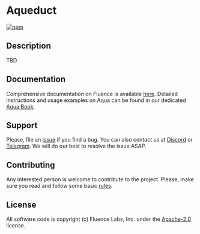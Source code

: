 # Aqueduct

[![npm](https://img.shields.io/npm/v/@fluencelabs/aqueduct)](https://www.npmjs.com/package/@fluencelabs/aqueduct)

## Description
TBD


## Documentation

Comprehensive documentation on Fluence is available [here](https://fluence.network/). Detailed instructions and usage examples on Aqua can be found in our dedicated [Aqua Book](https://fluence.dev/docs/aqua-book/introduction).


## Support

Please, file an [issue](https://github.com/fluencelabs/aqueduct/issues) if you find a bug. You can also contact us at [Discord](https://discord.com/invite/5qSnPZKh7u) or [Telegram](https://t.me/fluence_project).  We will do our best to resolve the issue ASAP.


## Contributing

Any interested person is welcome to contribute to the project. Please, make sure you read and follow some basic [rules](./CONTRIBUTING.md).


## License

All software code is copyright (c) Fluence Labs, Inc. under the [Apache-2.0](./LICENSE) license.